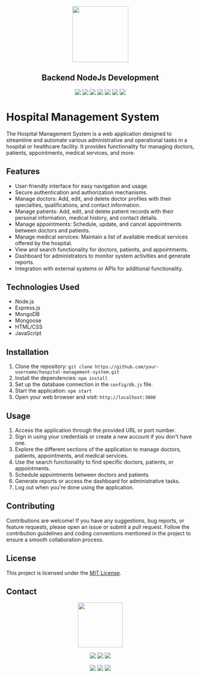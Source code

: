<div align="center">
  <a href="http://www.mayaramein.com/"><img src="https://i.imgur.com/8EekJZH.png" width=150  /></a>

  ## Backend NodeJs Development

 ![](https://img.shields.io/badge/HTML-ebdcff?style=flat&logo=html5&logoColor=black) ![](https://img.shields.io/badge/CSS-ebdcff?style=flat&logo=css3&logoColor=black) ![](https://img.shields.io/badge/NodeJs-ebdcff?style=flat&logo=node.js&logoColor=black) ![](https://img.shields.io/badge/ExpressJs-ebdcff?style=flat&logo=express&logoColor=black) ![](https://img.shields.io/badge/Javascript-ebdcff?style=flat&logo=javascript&logoColor=black) ![](https://img.shields.io/badge/MongoDB-ebdcff?style=flat&logo=mongodb&logoColor=black) ![](https://img.shields.io/badge/Mogoose-ebdcff?style=flat&logo=mongoose&logoColor=black)
  
  
 

  </div>

# Hospital Management System

The Hospital Management System is a web application designed to streamline and automate various administrative and operational tasks in a hospital or healthcare facility. It provides functionality for managing doctors, patients, appointments, medical services, and more.

## Features

- User-friendly interface for easy navigation and usage.
- Secure authentication and authorization mechanisms.
- Manage doctors: Add, edit, and delete doctor profiles with their specialties, qualifications, and contact information.
- Manage patients: Add, edit, and delete patient records with their personal information, medical history, and contact details.
- Manage appointments: Schedule, update, and cancel appointments between doctors and patients.
- Manage medical services: Maintain a list of available medical services offered by the hospital.
- View and search functionality for doctors, patients, and appointments.
- Dashboard for administrators to monitor system activities and generate reports.
- Integration with external systems or APIs for additional functionality.

## Technologies Used

- Node.js
- Express.js
- MongoDB
- Mongoose
- HTML/CSS
- JavaScript

## Installation

1. Clone the repository: `git clone https://github.com/your-username/hospital-management-system.git`
2. Install the dependencies: `npm install`
3. Set up the database connection in the `config/db.js` file.
4. Start the application: `npm start`
5. Open your web browser and visit: `http://localhost:3000`

## Usage

1. Access the application through the provided URL or port number.
2. Sign in using your credentials or create a new account if you don't have one.
3. Explore the different sections of the application to manage doctors, patients, appointments, and medical services.
4. Use the search functionality to find specific doctors, patients, or appointments.
5. Schedule appointments between doctors and patients.
6. Generate reports or access the dashboard for administrative tasks.
7. Log out when you're done using the application.

## Contributing

Contributions are welcome! If you have any suggestions, bug reports, or feature requests, please open an issue or submit a pull request. Follow the contribution guidelines and coding conventions mentioned in the project to ensure a smooth collaboration process.

## License

This project is licensed under the [MIT License](LICENSE).


## Contact

<div align="center">
 <a href="http://www.mayaramein.com/"><img src="https://i.imgur.com/QwGkBal.png"  width=120  /></a>
 
![](https://img.shields.io/badge/Data_Scientist-ebdcff?style=flat) ![](https://img.shields.io/badge/Software_Engineer-ebdcff?style=flat)  ![](https://img.shields.io/badge/Full_Stack_Web_Developer-ebdcff?style=flat)  


  [![](https://img.shields.io/badge/Microsoft_Outlook-ffcb33?style=for-the-badge&logo=microsoft-outlook&logoColor=black)](mailto:mayaramein@outlook.com) [![](https://img.shields.io/badge/website-ffcb33?style=for-the-badge&logo=About.me&logoColor=black)](https://mayaramein.com)
[![](https://img.shields.io/badge/LinkedIn-ffcb33?style=for-the-badge&logo=linkedin&logoColor=black)](https://linkedin.com/in/mayaramein) 

</div>





